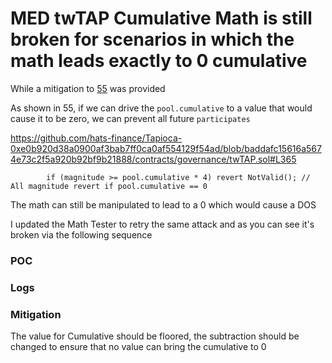 # MED twTAP Cumulative Math is still broken for scenarios in which the math leads exactly to 0 cumulative

While a mitigation to [55](https://github.com/code-423n4/2024-02-tapioca-findings/issues/55) was provided

As shown in 55, if we can drive the `pool.cumulative` to a value that would cause it to be zero, we can prevent all future `participates`

https://github.com/hats-finance/Tapioca-0xe0b920d38a0900af3bab7ff0ca0af554129f54ad/blob/baddafc15616a5674e73c2f5a920b92bf9b21888/contracts/governance/twTAP.sol#L365

```solidity
        if (magnitude >= pool.cumulative * 4) revert NotValid(); // All magnitude revert if pool.cumulative == 0
```

The math can still be manipulated to lead to a 0 which would cause a DOS

I updated the Math Tester to retry the same attack and as you can see it's broken via the following sequence

### POC


### Logs


### Mitigation

The value for Cumulative should be floored, the subtraction should be changed to ensure that no value can bring the cumulative to 0